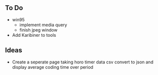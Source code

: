 ## To Do
- win95
    - implement media query
    - finish jpeg window
- Add Karibiner to tools

## Ideas
- Create a seperate page taking horo timer data csv convert to json and display average coding time over period